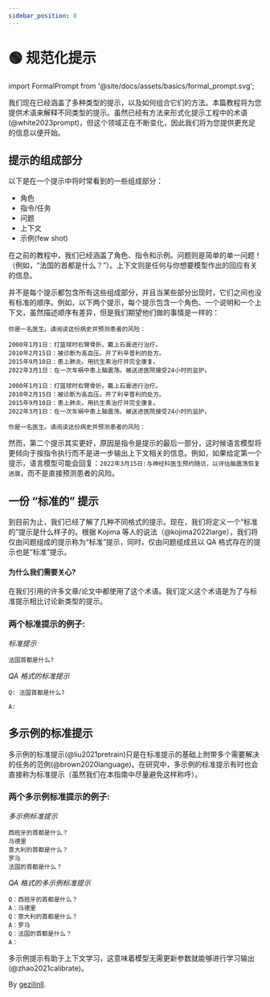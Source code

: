 ```yaml
---
sidebar_position: 8
---
```


# 🟢 规范化提示

import FormalPrompt from '@site/docs/assets/basics/formal_prompt.svg';

<div style={{textAlign: 'center'}}>
  <FormalPrompt style={{width:"800px",height:"300px",verticalAlign:"top"}}/>
</div>

我们现在已经涵盖了多种类型的提示，以及如何组合它们的方法。本篇教程将为您提供术语来解释不同类型的提示。虽然已经有方法来形式化提示工程中的术语(@white2023prompt)，但这个领域正在不断变化，因此我们将为您提供更充足的信息以便开始。

## 提示的组成部分

以下是在一个提示中将时常看到的一些组成部分：

- 角色
- 指令/任务
- 问题
- 上下文
- 示例(few shot)

在之前的教程中，我们已经涵盖了角色、指令和示例。问题则是简单的单一问题！（例如，“法国的首都是什么？”）。上下文则是任何与你想要模型作出的回应有关的信息。

并不是每个提示都包含所有这些组成部分，并且当某些部分出现时，它们之间也没有标准的顺序。例如，以下两个提示，每个提示包含一个角色、一个说明和一个上下文，虽然描述顺序有差异，但是我们期望他们做的事情是一样的：

```text
你是一名医生。请阅读这份病史并预测患者的风险：

2000年1月1日：打篮球时右臂骨折。戴上石膏进行治疗。
2010年2月15日：被诊断为高血压。开了利辛普利的处方。
2015年9月10日：患上肺炎。用抗生素治疗并完全康复。
2022年3月1日：在一次车祸中患上脑震荡。被送进医院接受24小时的监护。
```

```text
2000年1月1日：打篮球时右臂骨折。戴上石膏进行治疗。
2010年2月15日：被诊断为高血压。开了利辛普利的处方。
2015年9月10日：患上肺炎。用抗生素治疗并完全康复。
2022年3月1日：在一次车祸中患上脑震荡。被送进医院接受24小时的监护。

你是一名医生。请阅读这份病史并预测患者的风险：
```

然而，第二个提示其实更好，原因是指令是提示的最后一部分，这时候语言模型将更倾向于按指令执行而不是进一步输出上下文相关的信息。例如，如果给定第一个提示，语言模型可能会回复：`2022年3月15日:与神经科医生预约随访，以评估脑震荡恢复进展`，而不是直接预测患者的风险。

## 一份 “标准的” 提示

到目前为止，我们已经了解了几种不同格式的提示。现在，我们将定义一个“标准的”提示是什么样子的。根据 Kojima 等人的说法（@kojima2022large），我们将仅由问题组成的提示称为“标准”提示，同时，仅由问题组成且以 QA 格式存在的提示也是“标准”提示。

#### 为什么我们需要关心?

在我们引用的许多文章/论文中都使用了这个术语。我们定义这个术语是为了与标准提示相比讨论新类型的提示。

### 两个标准提示的例子:

_标准提示_

```
法国首都是什么?
```

_QA 格式的标准提示_

```
Q: 法国首都是什么?

A:
```

## 多示例的标准提示

多示例的标准提示(@liu2021pretrain)只是在标准提示的基础上附带多个需要解决的任务的范例(@brown2020language)。在研究中，多示例的标准提示有时也会直接称为标准提示（虽然我们在本指南中尽量避免这样称呼）。

### 两个多示例标准提示的例子:

_多示例标准提示_

```
西班牙的首都是什么？
马德里
意大利的首都是什么？
罗马
法国的首都是什么？
```

_QA 格式的多示例标准提示_

```
Q：西班牙的首都是什么？
A：马德里
Q：意大利的首都是什么？
A：罗马
Q：法国的首都是什么？
A：
```

多示例提示有助于上下文学习，这意味着模型无需更新参数就能够进行学习输出(@zhao2021calibrate)。

By [gezilinll](https://github.com/gezilinll).
